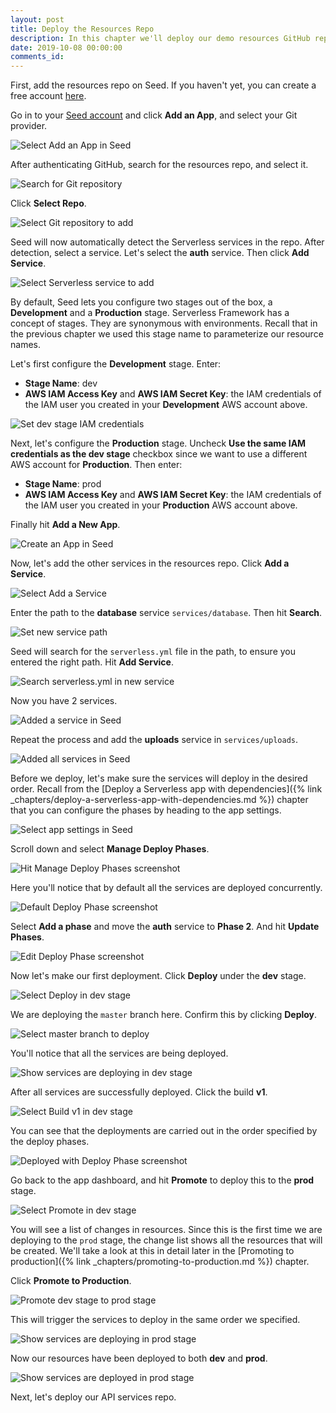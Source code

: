 ```yaml
---
layout: post
title: Deploy the Resources Repo
description: In this chapter we'll deploy our demo resources GitHub repo of our Serverless app to multiple AWS environments. We'll be using Seed to manage our deployments and environments.
date: 2019-10-08 00:00:00
comments_id: 
---
```


First, add the resources repo on Seed. If you haven't yet, you can create a free account [here](https://console.seed.run/signup).

Go in to your [Seed account](https://console.seed.run) and click **Add an App**, and select your Git provider.

![Select Add an App in Seed](/assets/best-practices/deploy-resources-repo-to-seed/select-add-an-app-in-seed.png)

After authenticating GitHub, search for the resources repo, and select it.

![Search for Git repository](/assets/best-practices/deploy-resources-repo-to-seed/search-for-git-repository.png)

Click **Select Repo**.

![Select Git repository to add](/assets/best-practices/deploy-resources-repo-to-seed/select-git-repository-to-add.png)

Seed will now automatically detect the Serverless services in the repo. After detection, select a service. Let's select the **auth** service. Then click **Add Service**.

![Select Serverless service to add](/assets/best-practices/deploy-resources-repo-to-seed/select-serverless-service-to-add.png)

By default, Seed lets you configure two stages out of the box, a **Development** and a **Production** stage. Serverless Framework has a concept of stages. They are synonymous with environments. Recall that in the previous chapter we used this stage name to parameterize our resource names.

Let's first configure the **Development** stage. Enter:
- **Stage Name**: dev
- **AWS IAM Access Key** and **AWS IAM Secret Key**: the IAM credentials of the IAM user you created in your **Development** AWS account above.

![Set dev stage IAM credentials](/assets/best-practices/deploy-resources-repo-to-seed/set-dev-stage-iam-credentials.png)

Next, let's configure the **Production** stage. Uncheck **Use the same IAM credentials as the dev stage** checkbox since we want to use a different AWS account for **Production**. Then enter:
- **Stage Name**: prod
- **AWS IAM Access Key** and **AWS IAM Secret Key**: the IAM credentials of the IAM user you created in your **Production** AWS account above.

Finally hit **Add a New App**.

![Create an App in Seed](/assets/best-practices/deploy-resources-repo-to-seed/create-an-app-in-seed.png)

Now, let's add the other services in the resources repo. Click **Add a Service**.

![Select Add a Service](/assets/best-practices/deploy-resources-repo-to-seed/select-add-a-service.png)

Enter the path to the **database** service `services/database`. Then hit **Search**.

![Set new service path](/assets/best-practices/deploy-resources-repo-to-seed/set-new-service-path.png)

Seed will search for the `serverless.yml` file in the path, to ensure you entered the right path. Hit **Add Service**.

![Search serverless.yml in new service](/assets/best-practices/deploy-resources-repo-to-seed/search-serverless.yml-in-new-service.png)

Now you have 2 services.

![Added a service in Seed](/assets/best-practices/deploy-resources-repo-to-seed/added-a-service-in-seed.png)

Repeat the process and add the **uploads** service in `services/uploads`.

![Added all services in Seed](/assets/best-practices/deploy-resources-repo-to-seed/added-all-services-in-seed.png)

Before we deploy, let's make sure the services will deploy in the desired order. Recall from the [Deploy a Serverless app with dependencies]({% link _chapters/deploy-a-serverless-app-with-dependencies.md %}) chapter that you can configure the phases by heading to the app settings.

![Select app settings in Seed](/assets/best-practices/deploy-resources-repo-to-seed/select-app-settings-in-seed.png)

Scroll down and select **Manage Deploy Phases**.

![Hit Manage Deploy Phases screenshot](/assets/best-practices/deploy-resources-repo-to-seed/hit-manage-deploy-phases-screenshot.png)

Here you'll notice that by default all the services are deployed concurrently.

![Default Deploy Phase screenshot](/assets/best-practices/deploy-resources-repo-to-seed/default-deploy-phase-screenshot.png)

Select **Add a phase** and move the **auth** service to **Phase 2**. And hit **Update Phases**.

![Edit Deploy Phase screenshot](/assets/best-practices/deploy-resources-repo-to-seed/edit-deploy-phase-screenshot.png)

Now let's make our first deployment. Click **Deploy** under the **dev** stage.

![Select Deploy in dev stage](/assets/best-practices/deploy-resources-repo-to-seed/select-deploy-in-dev-stage.png)

We are deploying the `master` branch here. Confirm this by clicking **Deploy**.

![Select master branch to deploy](/assets/best-practices/deploy-resources-repo-to-seed/select-master-branch-to-deploy.png)

You'll notice that all the services are being deployed.

![Show services are deploying in dev stage](/assets/best-practices/deploy-resources-repo-to-seed/show-services-are-deploying-in-dev-stage.png)

After all services are successfully deployed. Click the build **v1**.

![Select Build v1 in dev stage](/assets/best-practices/deploy-resources-repo-to-seed/select-build-v1-in-dev-stage.png)

You can see that the deployments are carried out in the order specified by the deploy phases.

![Deployed with Deploy Phase screenshot](/assets/best-practices/deploy-resources-repo-to-seed/deployed-with-deploy-phase-screenshot.png)

Go back to the app dashboard, and hit **Promote** to deploy this to the **prod** stage.

![Select Promote in dev stage](/assets/best-practices/deploy-resources-repo-to-seed/select-promote-in-dev-stage.png)

You will see a list of changes in resources. Since this is the first time we are deploying to the `prod` stage, the change list shows all the resources that will be created. We'll take a look at this in detail later in the [Promoting to production]({% link _chapters/promoting-to-production.md %}) chapter.

Click **Promote to Production**.

![Promote dev stage to prod stage](/assets/best-practices/deploy-resources-repo-to-seed/promote-dev-stage-to-prod-stage.png)

This will trigger the services to deploy in the same order we specified.

![Show services are deploying in prod stage](/assets/best-practices/deploy-resources-repo-to-seed/show-services-are-deploying-in-prod-stage.png)

Now our resources have been deployed to both **dev** and **prod**.

![Show services are deployed in prod stage](/assets/best-practices/deploy-resources-repo-to-seed/show-services-are-deployed-in-prod-stage.png)

Next, let's deploy our API services repo.
